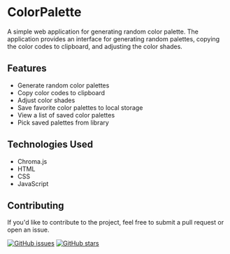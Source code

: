 # ColorPalette

A simple web application for generating random color palette. The application provides an interface for generating random palettes, copying the color codes to clipboard, and adjusting the color shades.

## Features

- Generate random color palettes
- Copy color codes to clipboard
- Adjust color shades
- Save favorite color palettes to local storage
- View a list of saved color palettes
- Pick saved palettes from library

## Technologies Used

- Chroma.js
- HTML
- CSS
- JavaScript

## Contributing

If you'd like to contribute to the project, feel free to submit a pull request or open an issue.

[![GitHub issues](https://img.shields.io/github/issues/KarlKo1/ColorPalette)](https://github.com/KarlKo1/ColorPalette/issues)
[![GitHub stars](https://img.shields.io/github/stars/KarlKo1/ColorPalette)](https://github.com/KarlKo1/ColorPalette/stargazers)

